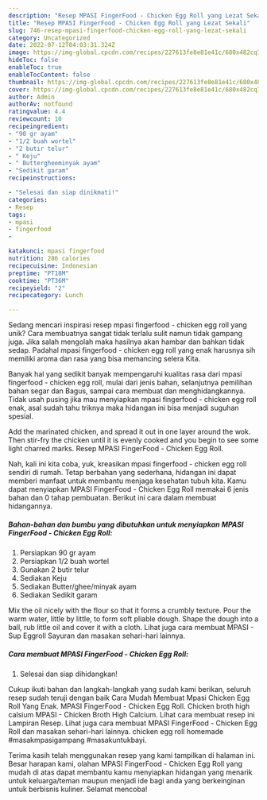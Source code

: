 ```yaml
---
description: "Resep MPASI FingerFood - Chicken Egg Roll yang Lezat Sekali"
title: "Resep MPASI FingerFood - Chicken Egg Roll yang Lezat Sekali"
slug: 746-resep-mpasi-fingerfood-chicken-egg-roll-yang-lezat-sekali
category: Uncategorized
date: 2022-07-12T04:03:31.324Z
image: https://img-global.cpcdn.com/recipes/227613fe8e81e41c/680x482cq70/mpasi-fingerfood-chicken-egg-roll-foto-resep-utama.jpg
hideToc: false
enableToc: true
enableTocContent: false
thumbnail: https://img-global.cpcdn.com/recipes/227613fe8e81e41c/680x482cq70/mpasi-fingerfood-chicken-egg-roll-foto-resep-utama.jpg
cover: https://img-global.cpcdn.com/recipes/227613fe8e81e41c/680x482cq70/mpasi-fingerfood-chicken-egg-roll-foto-resep-utama.jpg
author: Admin
authorAv: notfound
ratingvalue: 4.4
reviewcount: 10
recipeingredient:
- "90 gr ayam"
- "1/2 buah wortel"
- "2 butir telur"
- " Keju"
- " Buttergheeminyak ayam"
- "Sedikit garam"
recipeinstructions:

- "Selesai dan siap dinikmati!"
categories:
- Resep
tags:
- mpasi
- fingerfood
- 

katakunci: mpasi fingerfood  
nutrition: 286 calories
recipecuisine: Indonesian
preptime: "PT18M"
cooktime: "PT36M"
recipeyield: "2"
recipecategory: Lunch

---
```





Sedang mencari inspirasi resep mpasi fingerfood - chicken egg roll yang unik? Cara membuatnya sangat tidak terlalu sulit namun tidak gampang juga. Jika salah mengolah maka hasilnya akan hambar dan bahkan tidak sedap. Padahal mpasi fingerfood - chicken egg roll yang enak harusnya sih memiliki aroma dan rasa yang bisa memancing selera Kita.





Banyak hal yang sedikit banyak mempengaruhi kualitas rasa dari mpasi fingerfood - chicken egg roll, mulai dari jenis bahan, selanjutnya pemilihan bahan segar dan Bagus, sampai cara membuat dan menghidangkannya. Tidak usah pusing jika mau menyiapkan mpasi fingerfood - chicken egg roll enak,      asal sudah tahu triknya maka hidangan ini bisa menjadi suguhan spesial.














Add the marinated chicken, and spread it out in one layer around the wok. Then stir-fry the chicken until it is evenly cooked and you begin to see some light charred marks. Resep MPASI FingerFood - Chicken Egg Roll.






Nah, kali ini kita coba, yuk, kreasikan mpasi fingerfood - chicken egg roll sendiri di rumah. Tetap berbahan yang sederhana, hidangan ini dapat memberi manfaat untuk membantu menjaga kesehatan tubuh kita. Kamu dapat menyiapkan MPASI FingerFood - Chicken Egg Roll memakai 6 jenis bahan dan 0 tahap pembuatan. Berikut ini cara dalam membuat hidangannya.

<!--inarticleads1-->

##### Bahan-bahan dan bumbu yang dibutuhkan untuk menyiapkan MPASI FingerFood - Chicken Egg Roll:

1. Persiapkan 90 gr ayam
1. Persiapkan 1/2 buah wortel
1. Gunakan 2 butir telur
1. Sediakan  Keju
1. Sediakan  Butter/ghee/minyak ayam
1. Sediakan Sedikit garam


Mix the oil nicely with the flour so that it forms a crumbly texture. Pour the warm water, little by little, to form soft pliable dough. Shape the dough into a ball, rub little oil and cover it with a cloth. Lihat juga cara membuat MPASI - Sup Eggroll Sayuran dan masakan sehari-hari lainnya. 

<!--inarticleads2-->

##### Cara membuat MPASI FingerFood - Chicken Egg Roll:


1. Selesai dan siap dihidangkan!

Cukup ikuti bahan dan langkah-langkah yang sudah kami berikan, seluruh resep sudah teruji dengan baik Cara Mudah Membuat Mpasi Chicken Egg Roll Yang Enak. MPASI FingerFood - Chicken Egg Roll. Chicken broth high calsium MPASI - Chicken Broth High Calcium. Lihat cara membuat resep ini Lampiran Resep. Lihat juga cara membuat MPASI FingerFood - Chicken Egg Roll dan masakan sehari-hari lainnya. chicken egg roll homemade #masakmpasigampang #masakuntukbayi. 

Terima kasih telah menggunakan resep yang kami tampilkan di halaman ini. Besar harapan kami, olahan MPASI FingerFood - Chicken Egg Roll yang mudah di atas dapat membantu kamu menyiapkan hidangan yang menarik untuk keluarga/teman maupun menjadi ide bagi anda yang berkeinginan untuk berbisnis kuliner. Selamat mencoba!
